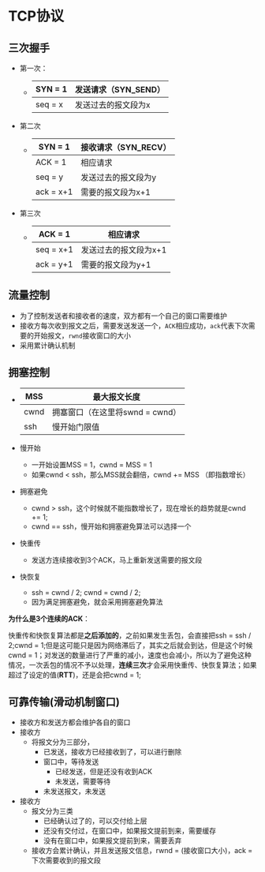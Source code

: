 # TCP协议

## 三次握手

- 第一次：

  - | SYN = 1 | 发送请求（SYN_SEND） |
    | ------- | -------------------- |
    | seq = x | 发送过去的报文段为x  |

- 第二次

  - | SYN = 1   | 接收请求（SYN_RECV） |
    | --------- | -------------------- |
    | ACK = 1   | 相应请求             |
    | seq = y   | 发送过去的报文段为y  |
    | ack = x+1 | 需要的报文段为x+1    |

- 第三次

  - | ACK = 1   | 相应请求              |
    | --------- | --------------------- |
    | seq = x+1 | 发送过去的报文段为x+1 |
    | ack = y+1 | 需要的报文段为y+1     |

## 流量控制

- 为了控制发送者和接收者的速度，双方都有一个自己的窗口需要维护
- 接收方每次收到报文之后，需要发送发送一个，`ACK`相应成功，`ack`代表下次需要的开始报文，`rwnd`接收窗口的大小
- 采用累计确认机制

## 拥塞控制

- | MSS  | 最大报文长度                    |
  | ---- | ------------------------------- |
  | cwnd | 拥塞窗口（在这里将swnd = cwnd） |
  | ssh  | 慢开始门限值                    |

- 慢开始

  - 一开始设置MSS = 1，cwnd = MSS = 1
  - 如果cwnd < ssh，那么MSS就会翻倍，cwnd += MSS （即指数增长）

- 拥塞避免

  - cwnd > ssh，这个时候就不能指数增长了，现在增长的趋势就是cwnd += 1;
  - cwnd == ssh，慢开始和拥塞避免算法可以选择一个

- 快重传

  - 发送方连续接收到3个ACK，马上重新发送需要的报文段

- 快恢复

  - ssh = cwnd / 2; cwnd = cwnd / 2;
  - 因为满足拥塞避免，就会采用拥塞避免算法

**为什么是3个连续的ACK**：

快重传和快恢复算法都是**之后添加的**，之前如果发生丢包，会直接把ssh = ssh / 2;cwnd = 1;但是这可能只是因为网络滞后了，其实之后就会到达，但是这个时候cwnd = 1；对发送的数量进行了严重的减小，速度也会减小，所以为了避免这种情况，一次丢包的情况不予以处理，**连续三次**才会采用快重传、快恢复算法；如果超过了设定的值(**RTT**)，还是会把cwnd = 1;

## 可靠传输(滑动机制窗口)

- 接收方和发送方都会维护各自的窗口
- 接收方
  - 将报文分为三部分，
    - 已发送，接收方已经接收到了，可以进行删除
    - 窗口中，等待发送
      - 已经发送，但是还没有收到ACK
      - 未发送，需要等待
    - 未发送报文，未发送
- 接收方
  - 报文分为三类
    - 已经确认过了的，可以交付给上层
    - 还没有交付过，在窗口中，如果报文提前到来，需要缓存
    - 没有在窗口中，如果报文提前到来，需要丢弃
  - 接收方会累计确认，并且发送报文信息，rwnd = (接收窗口大小)，ack = 下次需要收到的报文段

